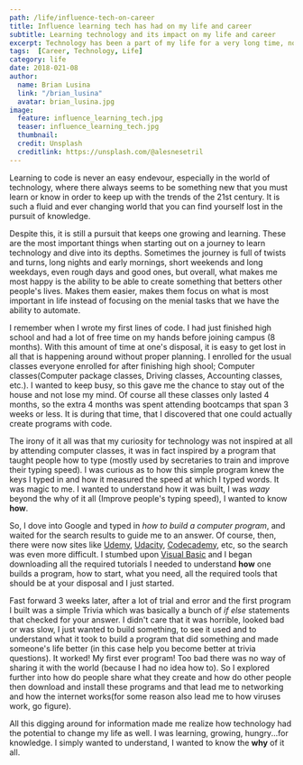 ```yaml
---
path: /life/influence-tech-on-career
title: Influence learning tech has had on my life and career
subtitle: Learning technology and its impact on my life and career
excerpt: Technology has been a part of my life for a very long time, not only making it better and easier, but also giving me an opportunity to learn new things. Being able to create, build and innovate using technology makes it have an even bigger impact on my life and career.
tags:  [Career, Technology, Life]
category: life
date: 2018-021-08
author:
  name: Brian Lusina
  link: "/brian_lusina"
  avatar: brian_lusina.jpg
image:
  feature: influence_learning_tech.jpg
  teaser: influence_learning_tech.jpg
  thumbnail: 
  credit: Unsplash
  creditlink: https://unsplash.com/@alesnesetril
---
```


Learning to code is never an easy endevour, especially in the world of technology, where there always seems to be something new that you must learn or know in order to keep up with the trends of the 21st century. It is such a fluid and ever changing world that you can find yourself lost in the pursuit of knowledge.

Despite this, it is still a pursuit that keeps one growing and learning. These are the most important things when starting out on a journey to learn technology and dive into its depths. Sometimes the journey is full of twists and turns, long nights and early mornings, short weekends and long weekdays, even rough days and good ones, but overall, what makes me most happy is the ability to be able to create something that betters other people's lives. Makes them easier, makes them focus on what is most important in life instead of focusing on the menial tasks that we have the ability to automate.

I remember when I wrote my first lines of code. I had just finished high school and had a lot of free time on my hands before joining campus (8 months). With this amount of time at one's disposal, it is easy to get lost in all that is happening around without proper planning. I enrolled for the usual classes everyone enrolled for after finishing high shool; Computer classes(Computer package classes, Driving classes, Accounting classes, etc.). I wanted to keep busy, so this gave me the chance to stay out of the house and not lose my mind. Of course all these classes only lasted 4 months, so the extra 4 months was spent attending bootcamps that span 3 weeks or less. It is during that time, that I discovered that one could actually create programs with code.

The irony of it all was that my curiosity for technology was not inspired at all by attending computer classes, it was in fact inspired by a program that taught people how to type (mostly used by secretaries to train and improve their typing speed). I was curious as to how this simple program knew the keys I typed in and how it measured the speed at which I typed words. It was magic to me. I wanted to understand how it was built, I was _waay_ beyond the why of it all (Improve people's typing speed), I wanted to know __how__.

So, I dove into Google and typed in _how to build a computer program_, and waited for the search results to guide me to an answer. Of course, then, there were now sites like [Udemy](https://www.udemy.com/), [Udacity](https://www.udacity.com), [Codecademy](http://www.codecademy.com), etc, so the search was even more difficult. I stumbed upon [Visual Basic](https://en.wikipedia.org/wiki/Visual_Basic) and I began downloading all the required tutorials I needed to understand __how__ one builds a program, how to start, what you need, all the required tools that should be at your disposal and I just started.

Fast forward 3 weeks later, after a lot of trial and error and the first program I built was a simple Trivia which was basically a bunch of *if else* statements that checked for your answer. I didn't care that it was horrible, looked bad or was slow, I just wanted to build something, to see it used and to understand what it took to build a program that did something and made someone's life better (in this case help you become better at trivia questions). It worked! My first ever program! Too bad there was no way of sharing it with the world (because I had no idea how to). So I explored further into how do people share what they create and how do other people then download and install these programs and that lead me to networking and how the internet works(for some reason also lead me to how viruses work, go figure).

All this digging around for information made me realize how technology had the potential to change my life as well. I was learning, growing, hungry...for knowledge. I simply wanted to understand, I wanted to know the __why__ of it all.